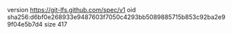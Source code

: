 version https://git-lfs.github.com/spec/v1
oid sha256:d6bf0e268933e9487603f7050c4293bb5089885715b853c92ba2e99f04e5b7d4
size 417
